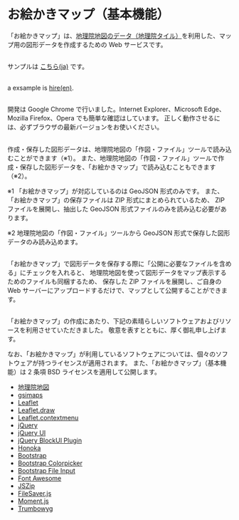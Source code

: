 # お絵かきマップ（基本機能）
「お絵かきマップ」は、<a href="http://maps.gsi.go.jp/">地理院地図のデータ（地理院タイル）</a>を利用した、マップ用の図形データを作成するための Web サービスです。

##
サンプルは <a href="https://tknpow22.github.io/mapmkr/">こちら(ja)</a> です。

##
a exsample is <a href="https://tknpow22.github.io/mapmkr/index_en.html">hire(en)</a>.

## 
開発は Google Chrome で行いました。Internet Explorer、Microsoft Edge、Mozilla Firefox、Opera でも簡単な確認はしています。
正しく動作させるには、必ずブラウザの最新バージョンをお使いください。

##
作成・保存した図形データは、地理院地図の「作図・ファイル」ツールで読み込むことができます（※1）。
また、地理院地図の「作図・ファイル」ツールで作成・保存した図形データを、「お絵かきマップ」で読み込むこともできます（※2）。

※1 「お絵かきマップ」が対応しているのは GeoJSON 形式のみです。
また、「お絵かきマップ」の保存ファイルは ZIP 形式にまとめられているため、
ZIP ファイルを展開し、抽出した GeoJSON 形式ファイルのみを読み込む必要があります。

※2 地理院地図の「作図・ファイル」ツールから GeoJSON 形式で保存した図形データのみ読み込めます。

##
「お絵かきマップ」で図形データを保存する際に「公開に必要なファイルを含める」にチェックを入れると、
地理院地図を使って図形データをマップ表示するためのファイルも同梱するため、
保存した ZIP ファイルを展開し、ご自身の Web サーバーにアップロードするだけで、マップとして公開することができます。

##
「お絵かきマップ」の作成にあたり、下記の素晴らしいソフトウェアおよびリソースを利用させていただきました。
敬意を表すとともに、厚く御礼申し上げます。

なお、「お絵かきマップ」が利用しているソフトウェアについては、個々のソフトウェアが持つライセンスが適用されます。
また、「お絵かきマップ」（基本機能）は 2 条項 BSD ライセンスを適用して公開します。

- <a href="http://maps.gsi.go.jp/">地理院地図</a>
- <a href="https://github.com/gsi-cyberjapan/gsimaps">gsimaps</a>
- <a href="http://leafletjs.com/">Leaflet</a>
- <a href="https://github.com/Leaflet/Leaflet.draw">Leaflet.draw</a>
- <a href="https://github.com/aratcliffe/Leaflet.contextmenu">Leaflet.contextmenu</a>
- <a href="https://jquery.com/">jQuery</a>
- <a href="https://jqueryui.com/">jQuery UI</a>
- <a href="http://malsup.com/jquery/block/">jQuery BlockUI Plugin</a>
- <a href="http://honokak.osaka/">Honoka</a>
- <a href="http://getbootstrap.com/">Bootstrap</a>
- <a href="https://itsjavi.com/bootstrap-colorpicker/">Bootstrap Colorpicker</a>
- <a href="http://plugins.krajee.com/file-input">Bootstrap File Input</a>
- <a href="http://fontawesome.io/">Font Awesome</a>
- <a href="https://stuk.github.io/jszip/">JSZip</a>
- <a href="https://github.com/eligrey/FileSaver.js/">FileSaver.js</a>
- <a href="http://momentjs.com/">Moment.js</a>
- <a href="https://alex-d.github.io/Trumbowyg/">Trumbowyg</a>
